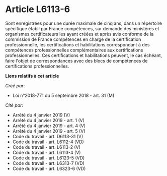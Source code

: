 # Article L6113-6

Sont enregistrées pour une durée maximale de cinq ans, dans un répertoire spécifique établi par France compétences, sur
demande des ministères et organismes certificateurs les ayant créées et après avis conforme de la commission de France
compétences en charge de la certification professionnelle, les certifications et habilitations correspondant à des
compétences professionnelles complémentaires aux certifications professionnelles. Ces certifications et habilitations
peuvent, le cas échéant, faire l'objet de correspondances avec des blocs de compétences de certifications professionnelles.

**Liens relatifs à cet article**

_Créé par_:

  - Loi n°2018-771 du 5 septembre 2018 - art. 31 (M)

_Cité par_:

  - Arrêté du 4 janvier 2019 (V)
  - Arrêté du 4 janvier 2019 - art. 1 (V)
  - Arrêté du 4 janvier 2019 - art. 4 (V)
  - Arrêté du 4 janvier 2019 - art. 5 (V)
  - Code du travail - art. D6113-31 (V)
  - Code du travail - art. L6112-4 (VD)
  - Code du travail - art. L6113-2 (V)
  - Code du travail - art. L6113-4 (V)
  - Code du travail - art. L6123-5 (VD)
  - Code du travail - art. L6313-7 (VD)
  - Code du travail - art. L6323-6 (VD)
